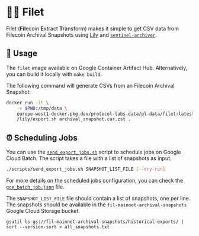 # :cook: Filet

Filet (**Fil**ecoin **E**xtract **T**ransform) makes it simple to get CSV data from Filecoin Archival Snapshots using [Lily](https://github.com/filecoin-project/lily) and [`sentinel-archiver`](https://github.com/filecoin-project/sentinel-archiver/).

## :rocket: Usage

The `filet` image available on Google Container Artifact Hub. Alternatively, you can build it locally with `make build`.

The following command will generate CSVs from an Filecoin Archival Snapshot:

```bash
docker run -it \
    -v $PWD:/tmp/data \
    europe-west1-docker.pkg.dev/protocol-labs-data/pl-data/filet:latest -- \
    /lily/export.sh archival_snapshot.car.zst .
```

## :alarm_clock: Scheduling Jobs

You can use the [`send_export_jobs.sh`](scripts/send_export_jobs.sh) script to schedule jobs on Google Cloud Batch. The script takes a file with a list of snapshots as input.

```bash
./scripts/send_export_jobs.sh SNAPSHOT_LIST_FILE [--dry-run]
```

For more details on the scheduled jobs configuration, you can check the [`gce_batch_job.json`](./gce_batch_job.json) file.

The `SNAPSHOT_LIST_FILE` file should contain a list of snapshots, one per line. The snapshots should be available in the `fil-mainnet-archival-snapshots` Google Cloud Storage bucket.

```
gsutil ls gs://fil-mainnet-archival-snapshots/historical-exports/ | sort --version-sort > all_snapshots.txt
```
